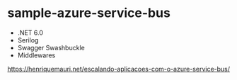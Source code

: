 # sample-azure-service-bus

- .NET 6.0
- Serilog
- Swagger Swashbuckle
- Middlewares

https://henriquemauri.net/escalando-aplicacoes-com-o-azure-service-bus/
